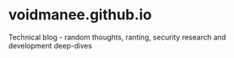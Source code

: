 # voidmanee.github.io
Technical blog - random thoughts, ranting, security research and development deep-dives

